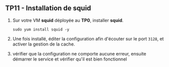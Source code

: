 ## TP11 - Installation de squid
1. Sur votre VM **squid** déployée au **TP0**, installer **squid**. 
    ```
    sudo yum install squid -y
    ```
2. Une fois installé, éditer la configuration afin d'écouter sur le port ```3128```, et activer la gestion de la cache.

3. vérifier que la configuration ne comporte aucune erreur, ensuite démarrer le service et vérifier qu'il est bien fonctionnel
